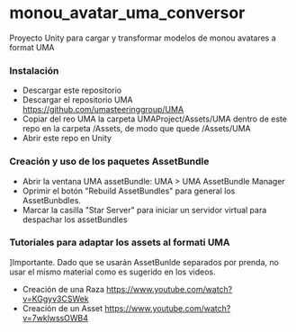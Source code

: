 # monou_avatar_uma_conversor
Proyecto Unity para cargar y transformar modelos de monou avatares a format UMA 

### Instalación
- Descargar este repositorio
- Descargar el repositorio UMA https://github.com/umasteeringgroup/UMA
- Copiar del reo UMA la carpeta UMAProject/Assets/UMA dentro de este repo en la carpeta /Assets, de modo que quede /Assets/UMA
- Abrir este repo en Unity

### Creación y uso de los paquetes AssetBundle
- Abrir la ventana UMA assetBundle: UMA > UMA AssetBundle Manager
- Oprimir el botón "Rebuild AssetBundles" para general los AssetBunbdles.
- Marcar la casilla "Star Server" para iniciar un servidor virtual para despachar los assetBundles

### Tutoriales para adaptar los assets al formati UMA
]Importante. Dado que se usarán AssetBunlde separados por prenda, no usar el mismo material como es sugerido en los videos.
- Creación de una Raza https://www.youtube.com/watch?v=KGgyv3CSWek
- Creación de un Asset https://www.youtube.com/watch?v=7wklwssOWB4

